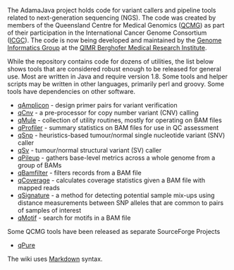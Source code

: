 The AdamaJava project holds code for variant callers and pipeline tools related to next-generation sequencing (NGS).  The code was created by members of the Queensland Centre for Medical Genomics ([QCMG](http://www.qcmg.org)) as part of their participation in the International Cancer Genome Consortium ([ICGC](http://www.icgc.org)).  The code is now being developed and maintained by the [Genome Informatics Group](http://www.qimrberghofer.edu.au/lab/genome-informatics/) at the [QIMR Berghofer Medical Research Institute](http://www.qimrberghofer.edu.au).

While the repository contains code for dozens of utilities, the list below shows tools that are considered robust enough to be released for general use.  Most are written in Java and require version 1.8.  Some tools and helper scripts may be written in other languages, primarily perl and groovy.  Some tools have dependencies on other software.

* [qAmplicon](/p/adamajava/wiki/qAmplicon/) - design primer pairs for variant verification
* [qCnv](/p/adamajava/wiki/qCnv/) - a pre-processor for copy number variant (CNV) calling
* [qMule](/p/adamajava/wiki/qMule/) - collection of utility routines, mostly for operating on BAM files
* [qProfiler](/p/adamajava/wiki/qProfiler/) - summary statistics on BAM files for use in QC assessment
* [qSnp](/p/adamajava/wiki/qSnp/) - heuristics-based tumour/normal single nucleotide variant (SNV) caller 
* [qSv](/p/adamajava/wiki/qsv/) - tumour/normal structural variant (SV) caller 
* [qPileup](/p/adamajava/wiki/qPileup/) - gathers base-level metrics across a whole genome from a group of BAMs
* [qBamfilter](/p/adamajava/wiki/qBamfilter/) - filters records from a BAM file
* [qCoverage](/p/adamajava/wiki/qCoverage/) - calculates coverage statistics given a BAM file with mapped reads
* [qSignature](/p/adamajava/wiki/qSignature/) - a method for detecting potential sample mix-ups using distance measurements between SNP alleles that are common to pairs of samples of interest
* [qMotif](/p/adamajava/wiki/qMotif/) - search for motifs in a BAM file 

Some QCMG tools have been released as separate SourceForge Projects

* [qPure](https://sourceforge.net/projects/qpure/?source=directory)

The wiki uses [Markdown](/p/adamajava/wiki/markdown_syntax/) syntax.
